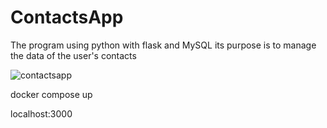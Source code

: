 # ContactsApp

The program using python with flask and MySQL
its purpose is to manage the data of the user's contacts

![contactsapp](https://user-images.githubusercontent.com/65524105/214897613-e990d05d-686c-4cd1-ab59-7f61b1fb87ad.gif)

docker compose up

localhost:3000
